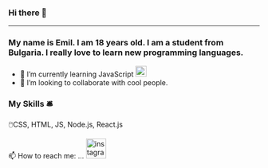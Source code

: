 ### Hi there 👋
-----------------------------------------------------------------------------------------------------------------------------------------------------------------------------------
### My name is Emil. I am 18 years old. I am a student from Bulgaria. I really love to learn new programming languages.

- 🌱 I’m currently learning JavaScript  <img width= "22px" src = "https://seeklogo.com/images/J/javascript-logo-E967E87D74-seeklogo.com.png">
- 👯 I’m looking to collaborate with cool people.
 ### My Skills 🛎️
 🖱️CSS, HTML, JS, Node.js, React.js
 
 📫 How to reach me: ... [<img src='https://cdn.jsdelivr.net/npm/simple-icons@3.0.1/icons/instagram.svg' alt='instagram' height='40' >](https://www.instagram.com/emobe263/)  
 
